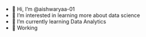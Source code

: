 - 👋 Hi, I’m @aishwaryaa-01
- 👀 I’m interested in learning more about data science
- 🌱 I’m currently learning Data Analytics
- 💞 Working

<!---
aishwaryaa-01/aishwaryaa-01 is a ✨ special ✨ repository because its `README.md` (this file) appears on your GitHub profile.
You can click the Preview link to take a look at your changes.
--->
